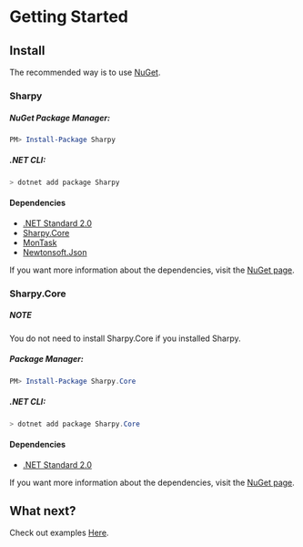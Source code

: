 # Getting Started #

## Install ##
The recommended way is to use [NuGet](http://nuget.org).

### Sharpy ###

##### NuGet Package Manager: #####

```powershell
PM> Install-Package Sharpy
```

##### .NET CLI: #####

```powershell
> dotnet add package Sharpy
```

#### Dependencies ####
* [.NET Standard 2.0](http://www.nuget.org/packages/NETStandard.Library)
* [Sharpy.Core](http://www.nuget.org/packages/Sharpy.Core)
* [MonTask](http://www.nuget.org/packages/MonTask)
* [Newtonsoft.Json](http://www.nuget.org/packages/Newtonsoft.Json)

If you want more information about the dependencies,
visit the [NuGet page](http://www.nuget.org/packages/Sharpy).


### Sharpy.Core ###

<div class="NOTE">
  <h5>NOTE</h5>
  <p>You do not need to install Sharpy.Core if you installed Sharpy.</p>
</div>

##### Package Manager: #####

```powershell
PM> Install-Package Sharpy.Core
```

##### .NET CLI: #####

```powershell
> dotnet add package Sharpy.Core
```

#### Dependencies ####
* [.NET Standard 2.0](http://www.nuget.org/packages/NETStandard.Library)

If you want more information about the dependencies,
visit the [NuGet page](http://www.nuget.org/packages/Sharpy.Core).

## What next? ##
Check out examples [Here](./examples.md).

